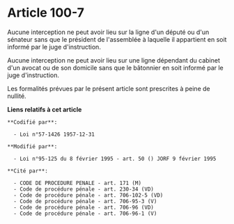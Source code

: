 # Article 100-7

Aucune interception ne peut avoir lieu sur la ligne d'un député ou d'un sénateur sans que le président de l'assemblée à
laquelle il appartient en soit informé par le juge d'instruction.

Aucune interception ne peut avoir lieu sur une ligne dépendant du cabinet d'un avocat ou de son domicile sans que le
bâtonnier en soit informé par le juge d'instruction.

Les formalités prévues par le présent article sont prescrites à peine de nullité.

**Liens relatifs à cet article**

	**Codifié par**:

	  - Loi n°57-1426 1957-12-31

	**Modifié par**:

	  - Loi n°95-125 du 8 février 1995 - art. 50 () JORF 9 février 1995

	**Cité par**:

	  - CODE DE PROCEDURE PENALE - art. 171 (M)
	  - Code de procédure pénale - art. 230-34 (VD)
	  - Code de procédure pénale - art. 706-102-5 (VD)
	  - Code de procédure pénale - art. 706-95-3 (V)
	  - Code de procédure pénale - art. 706-96 (VD)
	  - Code de procédure pénale - art. 706-96-1 (V)
